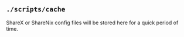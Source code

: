 ## `./scripts/cache`

ShareX or ShareNix config files will be stored here for a quick period of time.
